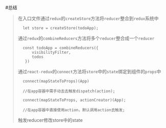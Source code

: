 #总结

> 在入口文件通过`redux`的`createStore`方法将`reducer`整合到`redux`系统中
> 
>       let store = createStore(todoApp);
> 
> 通过`redux`的`combineReducers`方法将多个`reducer`整合成一个`reducer`
> 
>       const todoApp = combineReducers({
>           visibilityFilter,
>           todos
>        })
>  
> 通过`react-redux`的`connect`方法将`store`中的`state`绑定到组件的`props`中
>  
>       connect(mapStateToProps)(App)
>       
>       //在app容器中需手动去去触发dispatch(action);
>       
>       connect(mapStateToProps, actionCreator)(App);
>       
>       //在app容器中直接使用action，默认调用action去触发;
>       
> 触发reducer修改store中的state
>  
>  
>  
>  
> 
> 